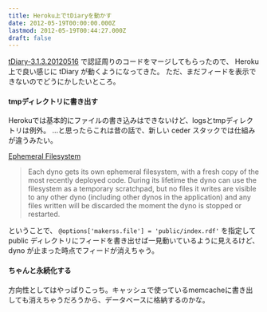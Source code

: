 ```yaml
---
title: Heroku上でtDiaryを動かす
date: 2012-05-19T00:00:00.000Z
lastmod: 2012-05-19T00:44:27.000Z
draft: false
---
```


[tDiary-3.1.3.20120516](http://www.hsbt.org/diary/20120517.html#p01) で認証周りのコードをマージしてもらったので、 Heroku 上で良い感じに tDiary が動くようになってきた。 ただ、まだフィードを表示できないのでどうにかしたいところ。

#### tmpディレクトリに書き出す

Herokuでは基本的にファイルの書き込みはできないけど、logsとtmpディレクトリは例外。 …と思ったらこれは昔の話で、新しい ceder スタックでは仕組みが違うみたい。

[Ephemeral Filesystem](https://devcenter.heroku.com/articles/dyno-isolation#ephemeral_filesystem)

> Each dyno gets its own ephemeral filesystem, with a fresh copy of the most recently deployed code. During its lifetime the dyno can use the filesystem as a temporary scratchpad, but no files it writes are visible to any other dyno (including other dynos in the application) and any files written will be discarded the moment the dyno is stopped or restarted.

ということで、 `@options['makerss.file'] = 'public/index.rdf'` を指定して public ディレクトリにフィードを書き出せば一見動いているように見えるけど、 dyno が止まった時点でフィードが消えちゃう。

#### ちゃんと永続化する

方向性としてはやっぱりこっち。キャッシュで使っているmemcacheに書き出しても消えちゃうだろうから、データベースに格納するのかな。
